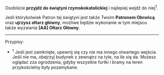 Osobiście **przyjdź do świątyni rzymskokatolickiej** i najlepiej wejdź do niej<sup>1</sup>. 

Jeśli którykolwiek Patron tej świątyni jest także Twoim **Patronem Obrońcą** oraz **ujrzysz ołtarz główny**, możliwe będzie wykonanie w tym miejscu także wyzwania **[AA] Ołtarz Główny**.

---
Przypisy:

- <sup>1</sup> Jeśli jest zamknięte, upewnij się czy nie ma innego otwartego wejścia. Jeśli nie ma, obejrzyj budynek z zewnątrz na tyle, na ile się da. Możesz oglądać zza ogrodzenia, gdyby wszystkie furtki i bramy na teren przykościelny były pozamykane.
